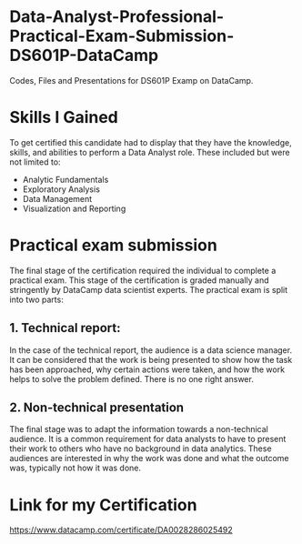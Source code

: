 # Data-Analyst-Professional-Practical-Exam-Submission-DS601P-DataCamp
Codes, Files and Presentations for DS601P Examp on DataCamp.

# Skills I Gained
To get certified this candidate had to display that they have the knowledge, skills, and abilities to perform a Data Analyst role. These included but were not limited to:
* Analytic Fundamentals
* Exploratory Analysis
* Data Management
* Visualization and Reporting

# Practical exam submission
The final stage of the certification required the individual to complete a practical exam. This stage of the certification is graded manually and stringently by DataCamp data scientist experts. The practical exam is split into two parts:

## 1. Technical report:
In the case of the technical report, the audience is a data science manager. It can be considered that the work is being presented to show how the task has been approached, why certain actions were taken, and how the work helps to solve the problem defined. There is no one right answer.

## 2. Non-technical presentation
The final stage was to adapt the information towards a non-technical audience. It is a common requirement for data analysts to have to present their work to others who have no background in data analytics. These audiences are interested in why the work was done and what the outcome was, typically not how it was done.

# Link for my Certification
https://www.datacamp.com/certificate/DA0028286025492
